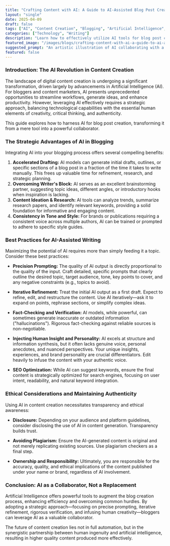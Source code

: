 ```yaml
---
title: "Crafting Content with AI: A Guide to AI-Assisted Blog Post Creation"
layout: "single"
date: 2025-04-09
draft: false
tags: ["AI", "Content Creation", "Blogging", "Artificial Intelligence", "Writing Tools", "Productivity"]
categories: ["Technology", "Writing"]
description: "Learn how to effectively utilize AI tools for blog post creation, enhancing productivity and overcoming writer's block while maintaining quality and authenticity."
featured_image: "/images/blogs/crafting-content-with-ai-a-guide-to-ai-assisted-blog-post-creation.jpg"
suggested_prompt: "An artistic illustration of AI collaborating with a human writer, futuristic digital workspace, vibrant colors"
featured: false
---
```


### Introduction: The AI Revolution in Content Creation

The landscape of digital content creation is undergoing a significant transformation, driven largely by advancements in Artificial Intelligence (AI). For bloggers and content marketers, AI presents unprecedented opportunities to streamline workflows, generate ideas, and enhance productivity. However, leveraging AI effectively requires a strategic approach, balancing technological capabilities with the essential human elements of creativity, critical thinking, and authenticity.

This guide explores how to harness AI for blog post creation, transforming it from a mere tool into a powerful collaborator.

### The Strategic Advantages of AI in Blogging

Integrating AI into your blogging process offers several compelling benefits:

1.  **Accelerated Drafting:** AI models can generate initial drafts, outlines, or specific sections of a blog post in a fraction of the time it takes to write manually. This frees up valuable time for refinement, research, and strategic planning.
2.  **Overcoming Writer's Block:** AI serves as an excellent brainstorming partner, suggesting topic ideas, different angles, or introductory hooks when inspiration is lacking.
3.  **Content Ideation & Research:** AI tools can analyze trends, summarize research papers, and identify relevant keywords, providing a solid foundation for informative and engaging content.
4.  **Consistency in Tone and Style:** For brands or publications requiring a consistent voice across multiple authors, AI can be trained or prompted to adhere to specific style guides.

### Best Practices for AI-Assisted Writing

Maximizing the potential of AI requires more than simply feeding it a topic. Consider these best practices:

*   **Precision Prompting:** The quality of AI output is directly proportional to the quality of the input. Craft detailed, specific prompts that clearly outline the desired topic, target audience, tone, key points to cover, and any negative constraints (e.g., topics to avoid).

*   **Iterative Refinement:** Treat the initial AI output as a first draft. Expect to refine, edit, and restructure the content. Use AI iteratively—ask it to expand on points, rephrase sections, or simplify complex ideas.

*   **Fact-Checking and Verification:** AI models, while powerful, can sometimes generate inaccurate or outdated information ("hallucinations"). Rigorous fact-checking against reliable sources is non-negotiable.

*   **Injecting Human Insight and Personality:** AI excels at structure and information synthesis, but it often lacks genuine voice, personal anecdotes, and nuanced perspectives. Your unique insights, experiences, and brand personality are crucial differentiators. Edit heavily to infuse the content with your authentic voice.

*   **SEO Optimization:** While AI can suggest keywords, ensure the final content is strategically optimized for search engines, focusing on user intent, readability, and natural keyword integration.

### Ethical Considerations and Maintaining Authenticity

Using AI in content creation necessitates transparency and ethical awareness:

*   **Disclosure:** Depending on your audience and platform guidelines, consider disclosing the use of AI in content generation. Transparency builds trust.

*   **Avoiding Plagiarism:** Ensure the AI-generated content is original and not merely replicating existing sources. Use plagiarism checkers as a final step.

*   **Ownership and Responsibility:** Ultimately, you are responsible for the accuracy, quality, and ethical implications of the content published under your name or brand, regardless of AI involvement.

### Conclusion: AI as a Collaborator, Not a Replacement

Artificial Intelligence offers powerful tools to augment the blog creation process, enhancing efficiency and overcoming common hurdles. By adopting a strategic approach—focusing on precise prompting, iterative refinement, rigorous verification, and infusing human creativity—bloggers can leverage AI as a valuable collaborator.

The future of content creation lies not in full automation, but in the synergistic partnership between human ingenuity and artificial intelligence, resulting in higher quality content produced more effectively.